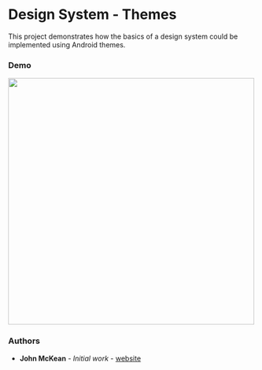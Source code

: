 # Design System - Themes

This project demonstrates how the basics of a design system could be implemented using Android themes.

### Demo
<img src="../master/images/demo.gif" height="500" />

### Authors

* **John McKean** - *Initial work* - [website](https://johnpmckean.com)

